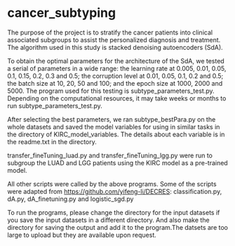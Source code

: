 # cancer_subtyping
The purpose of the project is to stratify the cancer patients into clinical associated subgroups to assist the personalized diagnosis and treatment. 
The algorithm used in this study is stacked denoising autoencoders (SdA).

To obtain the optimal parameters for the architecture of the SdA, we tested a serial of parameters in a wide range: the learning rate at 0.005, 0.01, 0.05, 0.1, 0.15, 0.2, 0.3 and 0.5; the corruption level at 0.01, 0.05, 0.1, 0.2 and 0.5; the batch size at 10, 20, 50 and 100; and the epoch size at 1000, 2000 and 5000. The program used for this testing is subtype_parameters_test.py. Depending on the computational resources, it may take weeks or months to run subtype_parameters_test.py.

After selecting the best parameters, we ran subtype_bestPara.py on the whole datasets and saved the model variables for using in similar tasks in the directory of KIRC_model_variables. The details about each variable is in the readme.txt in the directory.

transfer_fineTuning_luad.py and transfer_fineTuning_lgg.py were run to subgroup the LUAD and LGG patients using the KIRC model as a pre-trained model.

All other scripts were called by the above programs. Some of the scripts were adapted from https://github.com/yifeng-li/DECRES: classification.py, dA.py, dA_finetuning.py and logistic_sgd.py

To run the programs, please change the directory for the input datasets if you save the input datasets in a different directory. And also make the directory for saving the output and add it to the program.The datsets are too large to upload but they are available upon request.
